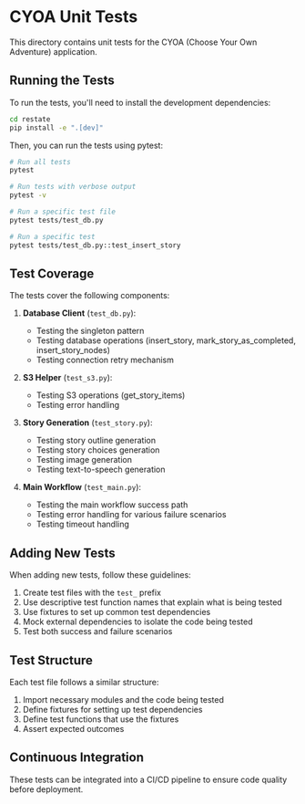 # CYOA Unit Tests

This directory contains unit tests for the CYOA (Choose Your Own Adventure) application.

## Running the Tests

To run the tests, you'll need to install the development dependencies:

```bash
cd restate
pip install -e ".[dev]"
```

Then, you can run the tests using pytest:

```bash
# Run all tests
pytest

# Run tests with verbose output
pytest -v

# Run a specific test file
pytest tests/test_db.py

# Run a specific test
pytest tests/test_db.py::test_insert_story
```

## Test Coverage

The tests cover the following components:

1. **Database Client** (`test_db.py`):
   - Testing the singleton pattern
   - Testing database operations (insert_story, mark_story_as_completed, insert_story_nodes)
   - Testing connection retry mechanism

2. **S3 Helper** (`test_s3.py`):
   - Testing S3 operations (get_story_items)
   - Testing error handling

3. **Story Generation** (`test_story.py`):
   - Testing story outline generation
   - Testing story choices generation
   - Testing image generation
   - Testing text-to-speech generation

4. **Main Workflow** (`test_main.py`):
   - Testing the main workflow success path
   - Testing error handling for various failure scenarios
   - Testing timeout handling

## Adding New Tests

When adding new tests, follow these guidelines:

1. Create test files with the `test_` prefix
2. Use descriptive test function names that explain what is being tested
3. Use fixtures to set up common test dependencies
4. Mock external dependencies to isolate the code being tested
5. Test both success and failure scenarios

## Test Structure

Each test file follows a similar structure:

1. Import necessary modules and the code being tested
2. Define fixtures for setting up test dependencies
3. Define test functions that use the fixtures
4. Assert expected outcomes

## Continuous Integration

These tests can be integrated into a CI/CD pipeline to ensure code quality before deployment.